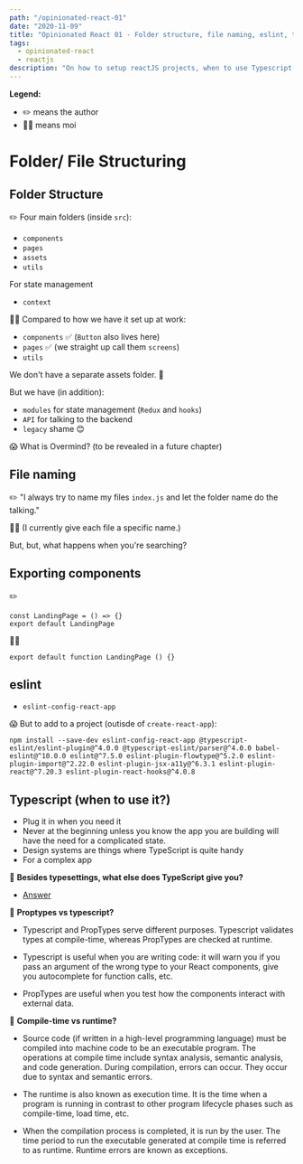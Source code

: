 ```yaml
---
path: "/opinionated-react-01"
date: "2020-11-09"
title: "Opinionated React 01 - Folder structure, file naming, eslint, typescript"
tags:
  - opinionated-react
  - reactjs
description: "On how to setup reactJS projects, when to use Typescript."
---
```


**Legend:**

- ✏️ means the author
- 👩‍💻 means moi

# Folder/ File Structuring

## Folder Structure

✏️ Four main folders (inside `src`):

- `components`
- `pages`
- `assets`
- `utils`

For state management

- `context`

👩‍💻 Compared to how we have it set up at work:

- `components` ✅ (`Button` also lives here)
- `pages` ✅ (we straight up call them `screens`)
- `utils`

We don't have a separate assets folder. 🤔

But we have (in addition):

- `modules` for state management (`Redux` and `hooks`)
- `API` for talking to the backend
- `legacy` shame 😊

😱 What is Overmind? (to be revealed in a future chapter)

## File naming

✏️ "I always try to name my files `index.js` and let the folder name do the talking."

👩‍💻 (I currently give each file a specific name.)

But, but, what happens when you're searching?

## Exporting components

✏️

```
const LandingPage = () => {}
export default LandingPage
```

👩‍💻

```
export default function LandingPage () {}
```

## eslint

- `eslint-config-react-app`

😱 But to add to a project (outisde of `create-react-app`):

`npm install --save-dev eslint-config-react-app @typescript-eslint/eslint-plugin@^4.0.0 @typescript-eslint/parser@^4.0.0 babel-eslint@^10.0.0 eslint@^7.5.0 eslint-plugin-flowtype@^5.2.0 eslint-plugin-import@^2.22.0 eslint-plugin-jsx-a11y@^6.3.1 eslint-plugin-react@^7.20.3 eslint-plugin-react-hooks@^4.0.8`

## Typescript (when to use it?)

- Plug it in when you need it
- Never at the beginning unless you know the app you are building will have the need for a complicated state.
- Design systems are things where TypeScript is quite handy
- For a complex app

🤔 **Besides typesettings, what else does TypeScript give you?**

- [Answer](https://stackoverflow.com/questions/12694530/what-is-typescript-and-why-would-i-use-it-in-place-of-javascript/35048303#35048303)

🤔 **Proptypes vs typescript?**

- Typescript and PropTypes serve different purposes. Typescript validates types at compile-time, whereas PropTypes are checked at runtime.

- Typescript is useful when you are writing code: it will warn you if you pass an argument of the wrong type to your React components, give you autocomplete for function calls, etc.

- PropTypes are useful when you test how the components interact with external data.

🤔 **Compile-time vs runtime?**

- Source code (if written in a high-level programming language) must be compiled into machine code to be an executable program. The operations at compile time include syntax analysis, semantic analysis, and code generation. During compilation, errors can occur. They occur due to syntax and semantic errors.

- The runtime is also known as execution time. It is the time when a program is running in contrast to other program lifecycle phases such as compile-time, load time, etc.

- When the compilation process is completed, it is run by the user. The time period to run the executable generated at compile time is referred to as runtime. Runtime errors are known as exceptions.
